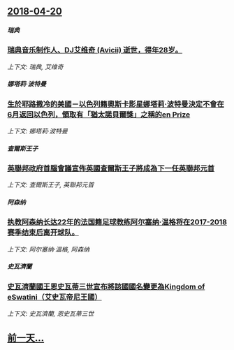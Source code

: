 ## [2018-04-20](/news/2018/04/20/index.md)

##### 瑞典
### [瑞典音乐制作人、DJ艾维奇 (Avicii) 逝世，得年28岁。](/news/2018/04/20/瑞典音乐制作人-DJ艾维奇-Avicii-逝世-得年28岁.md)
_上下文: 瑞典, 艾维奇_

##### 娜塔莉·波特曼
### [生於耶路撒冷的美國－以色列籍奧斯卡影星娜塔莉·波特曼決定不會在6月返回以色列，領取有「猶太諾貝爾獎」之稱的en Prize](/news/2018/04/20/生於耶路撒冷的美國-以色列籍奧斯卡影星娜塔莉-波特曼決定不會在6月返回以色列-領取有-猶太諾貝爾獎-之稱的en-Priz.md)
_上下文: 娜塔莉·波特曼_

##### 查爾斯王子
### [英聯邦政府首腦會議宣佈英國查爾斯王子將成為下一任英聯邦元首 ](/news/2018/04/20/英聯邦政府首腦會議宣佈英國查爾斯王子將成為下一任英聯邦元首.md)
_上下文: 查爾斯王子, 英聯邦元首_

##### 阿森纳
### [执教阿森纳长达22年的法国籍足球教练阿尔塞纳·温格将在2017-2018赛季结束后离开球队。](/news/2018/04/20/执教阿森纳长达22年的法国籍足球教练阿尔塞纳-温格将在2017-2018赛季结束后离开球队.md)
_上下文: 阿尔塞纳·温格, 阿森纳_

##### 史瓦濟蘭
### [史瓦濟蘭國王恩史瓦蒂三世宣布將該國國名變更為Kingdom of eSwatini（艾史瓦帝尼王國）](/news/2018/04/20/史瓦濟蘭國王恩史瓦蒂三世宣布將該國國名變更為Kingdom-of-eSwatini-艾史瓦帝尼王國.md)
_上下文: 史瓦濟蘭, 恩史瓦蒂三世_

## [前一天...](/news/2018/04/18/index.md)

